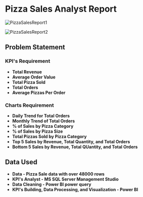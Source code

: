 # Pizza Sales Analyst Report


![PizzaSalesReport1](https://github.com/zarnikhinkyi/Power-BI_SQL_Project-PizzaSalesAnalysisReport/assets/77061456/fcb0ec4d-2aca-4f62-a09c-f6e93f5109b5)

![PizzaSalesReport2](https://github.com/zarnikhinkyi/Power-BI_SQL_Project-PizzaSalesAnalysisReport/assets/77061456/8cd63971-9be0-4f98-8271-c9469218d19b)

## Problem Statement
### KPI's Requirement
- **Total Revenue**
- **Average Order Value**
- **Total Pizza Sold**
- **Total Orders**
- **Average Pizzas Per Order**

### Charts Requirement
- **Daily Trend for Total Orders**
- **Monthly Trend of Total Orders**
- **% of Sales by Pizza Category**
- **% of Sales by Pizza Size**
- **Total Pizzas Sold by Pizza Category**
- **Top 5 Sales by Revenue, Total Quantity, and Total Orders**
- **Bottom 5 Sales by Revenue, Total QUantity, and Total Orders**


## Data Used
- **Data - Pizza Sale data with over 48000 rows**
- **KPI's Analyst - MS SQL Server Management Studio**
- **Data Cleaning - Power BI power query**
- **KPI's Building, Data Processing, and Visualization - Power BI**
